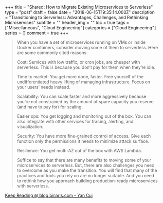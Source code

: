 +++
title = "Shared: How to Migrate Existing Microservices to Serverless"
type = "post"
draft = false
date = "2018-06-15T19:35:14.000Z"
description = "Transitioning to Serverless: Advantages, Challenges, and Rethinking Microservices"
subtitle = ""
header_img = ""
toc = true
tags = ["Miscellaneous", "Cloud Engineering"]
categories = ["Cloud Engineering"]
series = []
comment = true
+++

> When you have a set of microservices running on VMs or inside Docker containers, consider moving some of them to serverless. Here are some commonly cited reasons:
>
> Cost: Services with low traffic, or cron jobs, are cheaper with serverless. This is because you don’t pay for them when they’re idle.  
>
> Time to market: You get more done, faster. Free yourself of the undifferentiated heavy lifting of managing infrastructure. Focus on your users’ needs instead.  
>
> Scalability: You can scale faster and more aggressively because you’re not constrained by the amount of spare capacity you reserve (and have to pay for) for scaling.  
>
> Easier ops: You get logging and monitoring out of the box. You can also integrate with other services for tracing, alerting, and visualization.  
>
> Security: You have more fine-grained control of access. Give each function only the permissions it needs to minimize attack surface.  
>
> Resilience: You get multi-AZ out of the box with AWS Lambda.  
>
> Suffice to say that there are many benefits to moving some of your microservices to serverless. But, there are also challenges you need to
overcome as you make the transition. You will find that many of the practices
and tools you rely on are no longer suitable. And you need to rethink how you
approach building production-ready microservices with serverless.

[Keep Reading @ blog.binaris.com - Yan Cui](https://blog.binaris.com/your-guide-to-migrating-existing-microservices-to-serverless/)
